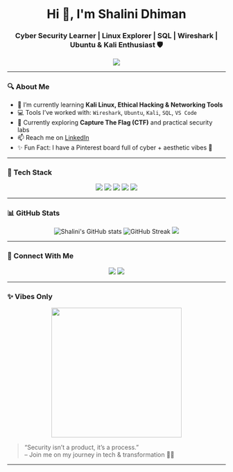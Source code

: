 <h1 align="center">Hi 👋, I'm Shalini Dhiman</h1>
<h3 align="center">Cyber Security Learner | Linux Explorer | SQL | Wireshark | Ubuntu & Kali Enthusiast 🛡️</h3>

<p align="center">
  <img src="https://readme-typing-svg.herokuapp.com?font=Fira+Code&size=22&pause=1000&color=FF61C7&center=true&vCenter=true&width=435&lines=Welcome+to+my+GitHub!;Cyber+Security+%7C+Linux+%7C+Coding+Explorer;Always+curious+%F0%9F%92%AF+Always+learning" />
</p>

---

### 🔍 About Me

- 🌱 I’m currently learning **Kali Linux, Ethical Hacking & Networking Tools**  
- 💻 Tools I’ve worked with: `Wireshark`, `Ubuntu`, `Kali`, `SQL`, `VS Code`  
- 🎯 Currently exploring **Capture The Flag (CTF)** and practical security labs  
- 📫 Reach me on [LinkedIn](https://www.linkedin.com/in/shalini-dhiman-5b9529282/)  
- ✨ Fun Fact: I have a Pinterest board full of cyber + aesthetic vibes 💖

---

### 🚀 Tech Stack

<p align="center">
  <img src="https://img.shields.io/badge/Linux-FCC624?style=for-the-badge&logo=linux&logoColor=black" />
  <img src="https://img.shields.io/badge/Kali-557C94?style=for-the-badge&logo=kalilinux&logoColor=white" />
  <img src="https://img.shields.io/badge/Wireshark-1679A7?style=for-the-badge&logo=wireshark&logoColor=white" />
  <img src="https://img.shields.io/badge/SQL-336791?style=for-the-badge&logo=mysql&logoColor=white" />
  <img src="https://img.shields.io/badge/Ubuntu-E95420?style=for-the-badge&logo=ubuntu&logoColor=white" />
</p>

---

### 📊 GitHub Stats

<p align="center">
  <img src="https://github-readme-stats.vercel.app/api?username=shahi0121&show_icons=true&theme=radical" alt="Shalini's GitHub stats" />
  <img src="https://streak-stats.demolab.com?user=shahi0121&theme=radical&hide_border=false" alt="GitHub Streak" />
  <img src="https://github-readme-stats.vercel.app/api/top-langs/?username=shahi0121&layout=compact&theme=radical" />
</p>

---

### 🔗 Connect With Me

<p align="center">
  <a href="https://github.com/shahi0121"><img src="https://img.shields.io/badge/GitHub-181717?style=for-the-badge&logo=github" /></a>
  <a href="https://www.linkedin.com/in/shalini-dhiman-5b9529282/"><img src="https://img.shields.io/badge/LinkedIn-blue?style=for-the-badge&logo=linkedin" /></a>
</p>

---

### ✨ Vibes Only

<p align="center">
  <img src="https://media.giphy.com/media/qgQUggAC3Pfv687qPC/giphy.gif" width="300" />
</p>

> “Security isn’t a product, it’s a process.”  
> – Join me on my journey in tech & transformation 🌱🌸

---
